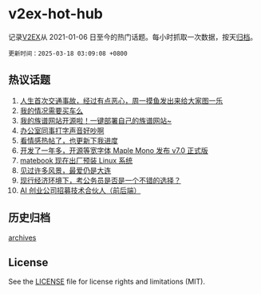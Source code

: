# v2ex-hot-hub

 记录[V2EX](https://www.v2ex.com/)从 2021-01-06 日至今的热门话题。每小时抓取一次数据，按天[归档](archives)。

`更新时间：2025-03-18 03:09:08 +0800`

## 热议话题

1. [人生首次交通事故，经过有点恶心，周一摸鱼发出来给大家图一乐](https://www.v2ex.com/t/1119012)
1. [我的情况需要买车么](https://www.v2ex.com/t/1118943)
1. [我的族谱网站开源啦！一键部署自己的族谱网站~](https://www.v2ex.com/t/1118927)
1. [办公室同事打字声音好吵啊](https://www.v2ex.com/t/1118933)
1. [看情感热帖了，也更新下我进度](https://www.v2ex.com/t/1118961)
1. [开发了一年多，开源等宽字体 Maple Mono 发布 v7.0 正式版](https://www.v2ex.com/t/1118902)
1. [matebook 现在出厂预装 Linux 系统](https://www.v2ex.com/t/1118928)
1. [见过许多风景，最爱仍是大连](https://www.v2ex.com/t/1118944)
1. [现行经济环境下，考公务员是否是一个不错的选择？](https://www.v2ex.com/t/1118907)
1. [AI 创业公司招募技术合伙人（前后端）](https://www.v2ex.com/t/1118939)

## 历史归档

[archives](archives)

## License

See the [LICENSE](LICENSE) file for license rights and limitations (MIT).
